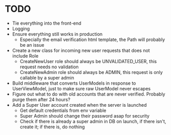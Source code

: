 # TODO
- Tie everything into the front-end
- Logging
- Ensure everything still works in production
  - Especially the email verification html template, the Path will probably be an issue
- Create a new class for incoming new user requests that does not include Role
  - CreateNewUser role should always be UNVALIDATED_USER, this request needs no validation
  - CreateNewAdmin role should always be ADMIN, this request is only callable by a super admin
- Build middleware that converts UserModels in response to UserViewModel, just to make sure raw UserModel never escapes
- Figure out what to do with old accounts that are never verified. Probably purge them after 24 hours?
- Add a Super User account created when the server is launched
  - Get default credentials from env variable
  - Super Admin should change their password asap for security
  - Check if there is already a super admin in DB on launch, if there isn't, create it; if there is, do nothing